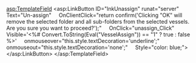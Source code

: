 <asp:TemplateField>
                                                            <ItemTemplate>
                                                                <asp:LinkButton ID="lnkUnassign" runat="server" Text="Un-assign" 
                                                                    OnClientClick="return confirm('Clicking \"OK\" will remove the selected folder and all sub-folders from the selected vessels. Are you sure you want to proceed?');"
                                                                    OnClick="unassign_Click"
                                                                    Visible='<%# Convert.ToString(Eval("VesselAssign")) == "1" ? true : false %>'
                                                                    onmouseover="this.style.textDecoration='underline';"
                                                                    onmouseout="this.style.textDecoration='none';"
                                                                    Style="color: blue;">
                                                                </asp:LinkButton>
                                                            </ItemTemplate>
                                                            <ItemStyle HorizontalAlign="Center" />
                                                        </asp:TemplateField>

